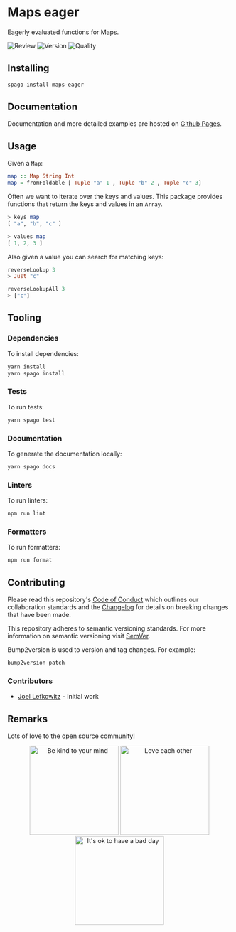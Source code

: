 # Maps eager

Eagerly evaluated functions for Maps.

![Review](https://img.shields.io/github/actions/workflow/status/JoelLefkowitz/maps-eager/review.yml)
![Version](https://pursuit.purescript.org/packages/purescript-maps-eager/badge)
![Quality](https://img.shields.io/codacy/grade/a2905892096944d49fde47dbfcb2d503)

## Installing

```bash
spago install maps-eager
```

## Documentation

Documentation and more detailed examples are hosted on [Github Pages](https://joellefkowitz.github.io/maps-eager).

## Usage

Given a `Map`:

```purs
map :: Map String Int
map = fromFoldable [ Tuple "a" 1 , Tuple "b" 2 , Tuple "c" 3]
```

Often we want to iterate over the keys and values. This package provides functions that return the keys and values in an `Array`.

```purs
> keys map
[ "a", "b", "c" ]

> values map
[ 1, 2, 3 ]
```

Also given a value you can search for matching keys:

```purs
reverseLookup 3
> Just "c"

reverseLookupAll 3
> ["c"]
```

## Tooling

### Dependencies

To install dependencies:

```bash
yarn install
yarn spago install
```

### Tests

To run tests:

```bash
yarn spago test
```

### Documentation

To generate the documentation locally:

```bash
yarn spago docs
```

### Linters

To run linters:

```bash
npm run lint
```

### Formatters

To run formatters:

```bash
npm run format
```

## Contributing

Please read this repository's [Code of Conduct](CODE_OF_CONDUCT.md) which outlines our collaboration standards and the [Changelog](CHANGELOG.md) for details on breaking changes that have been made.

This repository adheres to semantic versioning standards. For more information on semantic versioning visit [SemVer](https://semver.org).

Bump2version is used to version and tag changes. For example:

```bash
bump2version patch
```

### Contributors

- [Joel Lefkowitz](https://github.com/joellefkowitz) - Initial work

## Remarks

Lots of love to the open source community!

<div align='center'>
    <img width=200 height=200 src='https://media.giphy.com/media/osAcIGTSyeovPq6Xph/giphy.gif' alt='Be kind to your mind' />
    <img width=200 height=200 src='https://media.giphy.com/media/KEAAbQ5clGWJwuJuZB/giphy.gif' alt='Love each other' />
    <img width=200 height=200 src='https://media.giphy.com/media/WRWykrFkxJA6JJuTvc/giphy.gif' alt="It's ok to have a bad day" />
</div>
